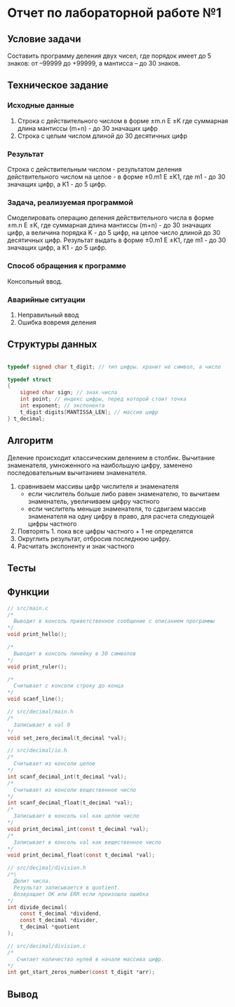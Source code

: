 # Отчет по лабораторной работе №1

## Условие задачи
Составить программу деления двух чисел, где порядок имеет до 5 знаков: от –99999 до +99999, а мантисса – до 30 знаков.

## Техническое задание

### Исходные данные
1. Строка с действительного числом в форме ±m.n Е ±K где суммарная длина мантиссы (m+n) - до 30 значащих цифр
2. Строка с целым числом длиной до 30 десятичных цифр

### Результат
Строка с действительным числом - результатом деления действительного числом на целое - в форме ±0.m1 Е ±K1, где m1 - до 30 значащих цифр, а K1 - до 5 цифр.

### Задача, реализуемая программой
Смоделировать операцию деления действительного числа в форме ±m.n Е ±K, где суммарная длина мантиссы (m+n) - до 30 значащих цифр, а величина порядка K - до 5 цифр, на целое число длиной до 30 десятичных цифр. Результат выдать в форме ±0.m1 Е ±K1, где m1 - до 30 значащих цифр, а K1 - до 5 цифр.

### Способ обращения к программе
Консольный ввод.

### Аварийные ситуации
1. Неправильный ввод
2. Ошибка вовремя деления

## Cтруктуры данных
```c

typedef signed char t_digit; // тип цифры. хранит не символ, а число

typedef struct
{
    signed char sign; // знак числа
    int point; // индекс цифры, перед которой стоит точка
    int exponent; // экспонента
    t_digit digits[MANTISSA_LEN]; // массив цифр
} t_decimal;
```

## Алгоритм
Деление происходит классическим делением в столбик. Вычитание знаменателя, умноженного на наибольшую цифру, заменено последовательным вычитанием знаменателя.

1. сравниваем массивы цифр числителя и знаменателя
    - если числитель больше либо равен знаменателю, то вычитаем знаменатель, увеличиваем цифру частного
    - если числитель меньше знаменателя, то сдвигаем массив знаменателя на одну цифру в право, для расчета следующей цифры частного
3. Повторять 1. пока все цифры частного + 1 не определятся
4. Округлить результат, отбросив последнюю цифру.
5. Расчитать экспоненту и знак частного

## Тесты

## Функции
```c
// src/main.c
/*
  Выводит в консоль приветственное сообщение c описанием программы
*/
void print_hello();

/*
  Выводит в консоль линейку в 30 символов
*/
void print_ruler();

/*
  Считывает с консоли строку до конца
*/
void scanf_line();

// src/decimal/main.h
/*
  Записывает в val 0
*/
void set_zero_decimal(t_decimal *val);

// src/decimal/io.h
/*
  Считывает из консоли целое
*/
int scanf_decimal_int(t_decimal *val);
/*
  Считывает из консоли вещественное число
*/
int scanf_decimal_float(t_decimal *val);
/*
  Записывает в консоль val как целое число
*/
void print_decimal_int(const t_decimal *val);
/*
  Записывает в консоль val как вещественное число
*/
void print_decimal_float(const t_decimal *val);

// src/decimal/division.h
/*\
  Делит числа.
  Результат записывается в quotient.
  Возвращает OK или ERR если произошла ошибка
*/
int divide_decimal(
    const t_decimal *dividend,
    const t_decimal *divider,
    t_decimal *quotient
);

// src/decimal/division.c
/*
   Считает количество нулей в начале массива цифр.
*/
int get_start_zeros_number(const t_digit *arr);

```

## Вывод
